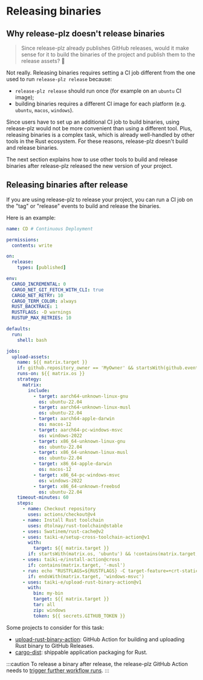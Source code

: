 # Releasing binaries

## Why release-plz doesn't release binaries

> Since release-plz already publishes GitHub releases, would it
> make sense for it to build the binaries of the project and publish
> them to the release assets? 🤔

Not really. Releasing binaries requires setting a CI job different
from the one used to run `release-plz release` because:

- `release-plz release` should run once (for example on an `ubuntu` CI image);
- building binaries requires a different CI image for each platform
  (e.g. `ubuntu`, `macos`, `windows`).

Since users have to set up an additional CI job to build binaries, using release-plz
would not be more convenient than using a different tool.
Plus, releasing binaries is a complex task, which is already well-handled by
other tools in the Rust ecosystem.
For these reasons, release-plz doesn't build and release binaries.

The next section explains how to use other tools to build and release binaries after
release-plz released the new version of your project.

## Releasing binaries after release

If you are using release-plz to release your project, you can
run a CI job on the "tag" or "release" events to build and release the binaries.

Here is an example:

```yaml
name: CD # Continuous Deployment

permissions:
  contents: write

on:
  release:
    types: [published]

env:
  CARGO_INCREMENTAL: 0
  CARGO_NET_GIT_FETCH_WITH_CLI: true
  CARGO_NET_RETRY: 10
  CARGO_TERM_COLOR: always
  RUST_BACKTRACE: 1
  RUSTFLAGS: -D warnings
  RUSTUP_MAX_RETRIES: 10

defaults:
  run:
    shell: bash

jobs:
  upload-assets:
    name: ${{ matrix.target }}
    if: github.repository_owner == 'MyOwner' && startsWith(github.event.release.name, 'my-bin-v')
    runs-on: ${{ matrix.os }}
    strategy:
      matrix:
        include:
          - target: aarch64-unknown-linux-gnu
            os: ubuntu-22.04
          - target: aarch64-unknown-linux-musl
            os: ubuntu-22.04
          - target: aarch64-apple-darwin
            os: macos-12
          - target: aarch64-pc-windows-msvc
            os: windows-2022
          - target: x86_64-unknown-linux-gnu
            os: ubuntu-22.04
          - target: x86_64-unknown-linux-musl
            os: ubuntu-22.04
          - target: x86_64-apple-darwin
            os: macos-12
          - target: x86_64-pc-windows-msvc
            os: windows-2022
          - target: x86_64-unknown-freebsd
            os: ubuntu-22.04
    timeout-minutes: 60
    steps:
      - name: Checkout repository
        uses: actions/checkout@v4
      - name: Install Rust toolchain
        uses: dtolnay/rust-toolchain@stable
      - uses: Swatinem/rust-cache@v2
      - uses: taiki-e/setup-cross-toolchain-action@v1
        with:
          target: ${{ matrix.target }}
        if: startsWith(matrix.os, 'ubuntu') && !contains(matrix.target, '-musl')
      - uses: taiki-e/install-action@cross
        if: contains(matrix.target, '-musl')
      - run: echo "RUSTFLAGS=${RUSTFLAGS} -C target-feature=+crt-static" >> "${GITHUB_ENV}"
        if: endsWith(matrix.target, 'windows-msvc')
      - uses: taiki-e/upload-rust-binary-action@v1
        with:
          bin: my-bin
          target: ${{ matrix.target }}
          tar: all
          zip: windows
          token: ${{ secrets.GITHUB_TOKEN }}
```

Some projects to consider for this task:

- [upload-rust-binary-action](https://github.com/taiki-e/upload-rust-binary-action):
  GitHub Action for building and uploading Rust binary to GitHub Releases.
- [cargo-dist](https://crates.io/crates/cargo-dist):
  shippable application packaging for Rust.

:::caution
To release a binary after release, the release-plz GitHub Action needs to
[trigger further workflow runs](../github/token.md).
:::
